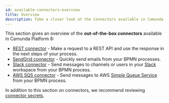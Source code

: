 ```yaml
---
id: available-connectors-overview
title: Overview
description: Take a closer look at the Connectors available in Camunda Platform 8.
---
```


This section gives an overview of the **out-of-the-box connectors** available in Camunda Platform 8:

- [REST connector](rest.md) - Make a request to a REST API and use the response in the next steps of your process.
- [SendGrid connector](sendgrid.md) - Quickly send emails from your BPMN processes.
- [Slack connector](slack.md) - Send messages to channels or users in your [Slack](https://slack.com) workspace from your BPMN process.
- [AWS SQS connector](aws-sqs.md) - Send messages to AWS [Simple Queue Service](https://aws.amazon.com/sqs/) from your BPMN process.

In addition to this section on connectors, we recommend reviewing [connector secrets](../../../console/manage-clusters/manage-secrets.md).
